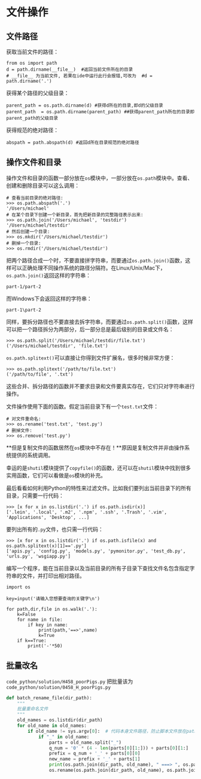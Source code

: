 # 文件操作

## 文件路径

获取当前文件的路径：

```
from os import path   
d = path.dirname(__file__)  #返回当前文件所在的目录    
# __file__ 为当前文件, 若果在ide中运行此行会报错,可改为  #d = path.dirname('.')
```

获得某个路径的父级目录：

```
parent_path = os.path.dirname(d) #获得d所在的目录,即d的父级目录  
parent_path  = os.path.dirname(parent_path) ##获得parent_path所在的目录即parent_path的父级目录
```

获得规范的绝对路径：

```
abspath = path.abspath(d) #返回d所在目录规范的绝对路径
```


## 操作文件和目录

操作文件和目录的函数一部分放在`os`模块中，一部分放在`os.path`模块中。查看、创建和删除目录可以这么调用：

```
# 查看当前目录的绝对路径:
>>> os.path.abspath('.')
'/Users/michael'
# 在某个目录下创建一个新目录，首先把新目录的完整路径表示出来:
>>> os.path.join('/Users/michael', 'testdir')
'/Users/michael/testdir'
# 然后创建一个目录:
>>> os.mkdir('/Users/michael/testdir')
# 删掉一个目录:
>>> os.rmdir('/Users/michael/testdir')
```

把两个路径合成一个时，不要直接拼字符串，而要通过`os.path.join()`函数，这样可以正确处理不同操作系统的路径分隔符。在Linux/Unix/Mac下，`os.path.join()`返回这样的字符串：

```
part-1/part-2
```

而Windows下会返回这样的字符串：

```
part-1\part-2
```

同样，要拆分路径也不要直接去拆字符串，而要通过`os.path.split()`函数，这样可以把一个路径拆分为两部分，后一部分总是最后级别的目录或文件名：

```
>>> os.path.split('/Users/michael/testdir/file.txt')
('/Users/michael/testdir', 'file.txt')
```

`os.path.splitext()`可以直接让你得到文件扩展名，很多时候非常方便：

```
>>> os.path.splitext('/path/to/file.txt')
('/path/to/file', '.txt')
```

这些合并、拆分路径的函数并不要求目录和文件要真实存在，它们只对字符串进行操作。

文件操作使用下面的函数。假定当前目录下有一个`test.txt`文件：

```
# 对文件重命名:
>>> os.rename('test.txt', 'test.py')
# 删掉文件:
>>> os.remove('test.py')
```

**但是复制文件的函数居然在`os`模块中不存在！**原因是复制文件并非由操作系统提供的系统调用。

幸运的是`shutil`模块提供了`copyfile()`的函数，还可以在`shutil`模块中找到很多实用函数，它们可以看做是`os`模块的补充。

最后看看如何利用Python的特性来过滤文件。比如我们要列出当前目录下的所有目录，只需要一行代码：

```
>>> [x for x in os.listdir('.') if os.path.isdir(x)]
['.lein', '.local', '.m2', '.npm', '.ssh', '.Trash', '.vim', 'Applications', 'Desktop', ...]
```

要列出所有的`.py`文件，也只需一行代码：

```
>>> [x for x in os.listdir('.') if os.path.isfile(x) and os.path.splitext(x)[1]=='.py']
['apis.py', 'config.py', 'models.py', 'pymonitor.py', 'test_db.py', 'urls.py', 'wsgiapp.py']
```

编写一个程序，能在当前目录以及当前目录的所有子目录下查找文件名包含指定字符串的文件，并打印出相对路径。

```
import os

key=input('请输入您想要查询的关键字\n')

for path,dir,file in os.walk('.'):
    k=False
    for name in file:
        if key in name:
            print(path,'==>',name)
            k=True
    if k==True:
        print('-'*50)
```

## 批量改名

`code_python/solution/H458_poorPigs.py` 把批量该为 `code_python/solution/0458_H_poorPigs.py`

```python
def batch_rename_file(dir_path):
    """
    批量重命名文件
    """
    old_names = os.listdir(dir_path)
    for old_name in old_names:
        if old_name != sys.argv[0]:  # 代码本身文件路径，防止脚本文件放在path路径下时，被一起重命名
            if "_" in old_name:
                parts = old_name.split("_")
                q_num = '0' * (4 - len(parts[0][1:])) + parts[0][1:]
                prefix = q_num + '_' + parts[0][0]
                new_name = prefix + '_' + parts[1]
                print(os.path.join(dir_path, old_name), " ===> ", os.path.join(dir_path, new_name))
                os.rename(os.path.join(dir_path, old_name), os.path.join(dir_path, new_name))
```

